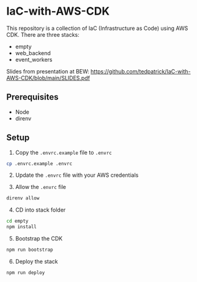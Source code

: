 # IaC-with-AWS-CDK

This repository is a collection of IaC (Infrastructure as Code) using AWS CDK.
There are three stacks:
- empty
- web_backend
- event_workers


Slides from presentation at BEW:
https://github.com/tedpatrick/IaC-with-AWS-CDK/blob/main/SLIDES.pdf


## Prerequisites

- Node
- direnv


## Setup

1. Copy the `.envrc.example` file to `.envrc`   

```bash
cp .envrc.example .envrc
```

2. Update the `.envrc` file with your AWS credentials

3. Allow the `.envrc` file
```bash
direnv allow
```

4. CD into stack folder
```bash
cd empty
npm install
```

5. Bootstrap the CDK
```bash
npm run bootstrap
```

6. Deploy the stack
```bash
npm run deploy
```





